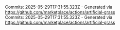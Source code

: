 Commits: 2025-05-29T17:31:55.323Z - Generated via https://github.com/marketplace/actions/artificial-grass
<br>
Commits: 2025-05-29T17:31:55.323Z - Generated via https://github.com/marketplace/actions/artificial-grass
<br>
